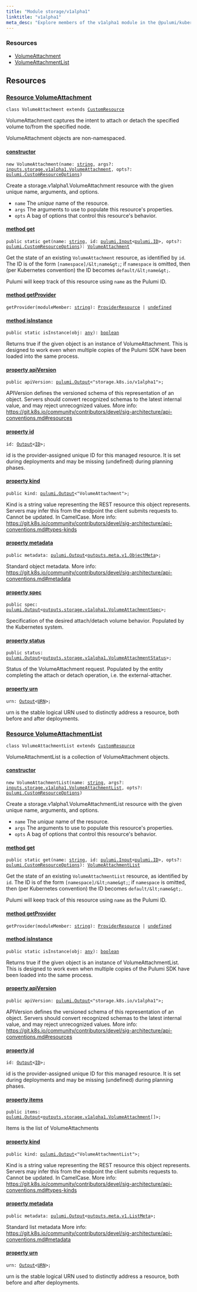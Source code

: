 ```yaml
---
title: "Module storage/v1alpha1"
linktitle: "v1alpha1"
meta_desc: "Explore members of the v1alpha1 module in the @pulumi/kubernetes package."
---
```


<!-- WARNING: this page was generated by a tool. Do not edit it by hand. -->
<!-- To change it, please see https://github.com/pulumi/docs/tree/master/tools/tscdocgen. -->




<h3>Resources</h3>
<ul class="api">
    <li><a href="#VolumeAttachment"><span class="symbol resource"></span>VolumeAttachment</a></li>
    <li><a href="#VolumeAttachmentList"><span class="symbol resource"></span>VolumeAttachmentList</a></li>
</ul>




<h2 id="resources">Resources</h2>
<h3 class="pdoc-module-header" id="VolumeAttachment" data-link-title="VolumeAttachment">
    <a href="https://github.com/pulumi/pulumi-kubernetes/blob/01cb28090594ca422296aeb244896619f1555f61/sdk/nodejs/storage/v1alpha1/VolumeAttachment.ts#L16">
        Resource <strong>VolumeAttachment</strong>
    </a>
</h3>

<pre class="highlight"><code><span class='kr'>class</span> <span class='nx'>VolumeAttachment</span> <span class='kr'>extends</span> <a href='/docs/reference/pkg/nodejs/pulumi/pulumi/#CustomResource'>CustomResource</a></code></pre>

VolumeAttachment captures the intent to attach or detach the specified volume to/from the
specified node.

VolumeAttachment objects are non-namespaced.

<h4 class="pdoc-member-header" id="VolumeAttachment-constructor">
<a class="pdoc-child-name" href="https://github.com/pulumi/pulumi-kubernetes/blob/01cb28090594ca422296aeb244896619f1555f61/sdk/nodejs/storage/v1alpha1/VolumeAttachment.ts#L79"> <b>constructor</b></a>
</h4>


<pre class="highlight"><code><span class='kd'></span><span class='kd'>new</span> VolumeAttachment(name: <span class='kd'><a href='https://developer.mozilla.org/en-US/docs/Web/JavaScript/Reference/Global_Objects/String'>string</a></span>, args?: <a href='/docs/reference/pkg/nodejs/pulumi/kubernetes/types/input/#VolumeAttachment'>inputs.storage.v1alpha1.VolumeAttachment</a>, opts?: <a href='/docs/reference/pkg/nodejs/pulumi/pulumi/#CustomResourceOptions'>pulumi.CustomResourceOptions</a>)</code></pre>


Create a storage.v1alpha1.VolumeAttachment resource with the given unique name, arguments, and options.

* `name` The _unique_ name of the resource.
* `args` The arguments to use to populate this resource&#39;s properties.
* `opts` A bag of options that control this resource&#39;s behavior.

<h4 class="pdoc-member-header" id="VolumeAttachment-get">
<a class="pdoc-child-name" href="https://github.com/pulumi/pulumi-kubernetes/blob/01cb28090594ca422296aeb244896619f1555f61/sdk/nodejs/storage/v1alpha1/VolumeAttachment.ts#L62">method <b>get</b></a>
</h4>


<pre class="highlight"><code><span class='kd'>public static </span>get(name: <span class='kd'><a href='https://developer.mozilla.org/en-US/docs/Web/JavaScript/Reference/Global_Objects/String'>string</a></span>, id: <a href='/docs/reference/pkg/nodejs/pulumi/pulumi/#Input'>pulumi.Input</a>&lt;<a href='/docs/reference/pkg/nodejs/pulumi/pulumi/#ID'>pulumi.ID</a>&gt;, opts?: <a href='/docs/reference/pkg/nodejs/pulumi/pulumi/#CustomResourceOptions'>pulumi.CustomResourceOptions</a>): <a href='#VolumeAttachment'>VolumeAttachment</a></code></pre>


Get the state of an existing `VolumeAttachment` resource, as identified by `id`.
The ID is of the form `[namespace]/&lt;name&gt;`; if `namespace` is omitted, then (per
Kubernetes convention) the ID becomes `default/&lt;name&gt;`.

Pulumi will keep track of this resource using `name` as the Pulumi ID.

<h4 class="pdoc-member-header" id="VolumeAttachment-getProvider">
<a class="pdoc-child-name" href="https://github.com/pulumi/pulumi-kubernetes/blob/01cb28090594ca422296aeb244896619f1555f61/sdk/nodejs/storage/v1alpha1/VolumeAttachment.ts#L16">method <b>getProvider</b></a>
</h4>


<pre class="highlight"><code><span class='kd'></span>getProvider(moduleMember: <span class='kd'><a href='https://developer.mozilla.org/en-US/docs/Web/JavaScript/Reference/Global_Objects/String'>string</a></span>): <a href='/docs/reference/pkg/nodejs/pulumi/pulumi/#ProviderResource'>ProviderResource</a> | <span class='kd'><a href='https://developer.mozilla.org/en-US/docs/Web/JavaScript/Reference/Global_Objects/undefined'>undefined</a></span></code></pre>

<h4 class="pdoc-member-header" id="VolumeAttachment-isInstance">
<a class="pdoc-child-name" href="https://github.com/pulumi/pulumi-kubernetes/blob/01cb28090594ca422296aeb244896619f1555f61/sdk/nodejs/storage/v1alpha1/VolumeAttachment.ts#L73">method <b>isInstance</b></a>
</h4>


<pre class="highlight"><code><span class='kd'>public static </span>isInstance(obj: <span class='kd'><a href='https://www.typescriptlang.org/docs/handbook/basic-types.html#any'>any</a></span>): <span class='kd'><a href='https://developer.mozilla.org/en-US/docs/Web/JavaScript/Reference/Global_Objects/Boolean'>boolean</a></span></code></pre>


Returns true if the given object is an instance of VolumeAttachment.  This is designed to work even
when multiple copies of the Pulumi SDK have been loaded into the same process.

<h4 class="pdoc-member-header" id="VolumeAttachment-apiVersion">
<a class="pdoc-child-name" href="https://github.com/pulumi/pulumi-kubernetes/blob/01cb28090594ca422296aeb244896619f1555f61/sdk/nodejs/storage/v1alpha1/VolumeAttachment.ts#L23">property <b>apiVersion</b></a>
</h4>

<pre class="highlight"><code><span class='kd'>public </span>apiVersion: <a href='/docs/reference/pkg/nodejs/pulumi/pulumi/#Output'>pulumi.Output</a>&lt;<span class='s2'>"storage.k8s.io/v1alpha1"</span>&gt;;</code></pre>

APIVersion defines the versioned schema of this representation of an object. Servers should
convert recognized schemas to the latest internal value, and may reject unrecognized
values. More info:
https://git.k8s.io/community/contributors/devel/sig-architecture/api-conventions.md#resources

<h4 class="pdoc-member-header" id="VolumeAttachment-id">
<a class="pdoc-child-name" href="https://github.com/pulumi/pulumi-kubernetes/blob/01cb28090594ca422296aeb244896619f1555f61/sdk/nodejs/storage/v1alpha1/VolumeAttachment.ts#L16">property <b>id</b></a>
</h4>

<pre class="highlight"><code><span class='kd'></span>id: <a href='/docs/reference/pkg/nodejs/pulumi/pulumi/#Output'>Output</a>&lt;<a href='/docs/reference/pkg/nodejs/pulumi/pulumi/#ID'>ID</a>&gt;;</code></pre>

id is the provider-assigned unique ID for this managed resource.  It is set during
deployments and may be missing (undefined) during planning phases.

<h4 class="pdoc-member-header" id="VolumeAttachment-kind">
<a class="pdoc-child-name" href="https://github.com/pulumi/pulumi-kubernetes/blob/01cb28090594ca422296aeb244896619f1555f61/sdk/nodejs/storage/v1alpha1/VolumeAttachment.ts#L31">property <b>kind</b></a>
</h4>

<pre class="highlight"><code><span class='kd'>public </span>kind: <a href='/docs/reference/pkg/nodejs/pulumi/pulumi/#Output'>pulumi.Output</a>&lt;<span class='s2'>"VolumeAttachment"</span>&gt;;</code></pre>

Kind is a string value representing the REST resource this object represents. Servers may
infer this from the endpoint the client submits requests to. Cannot be updated. In
CamelCase. More info:
https://git.k8s.io/community/contributors/devel/sig-architecture/api-conventions.md#types-kinds

<h4 class="pdoc-member-header" id="VolumeAttachment-metadata">
<a class="pdoc-child-name" href="https://github.com/pulumi/pulumi-kubernetes/blob/01cb28090594ca422296aeb244896619f1555f61/sdk/nodejs/storage/v1alpha1/VolumeAttachment.ts#L37">property <b>metadata</b></a>
</h4>

<pre class="highlight"><code><span class='kd'>public </span>metadata: <a href='/docs/reference/pkg/nodejs/pulumi/pulumi/#Output'>pulumi.Output</a>&lt;<a href='/docs/reference/pkg/nodejs/pulumi/kubernetes/types/output/#ObjectMeta'>outputs.meta.v1.ObjectMeta</a>&gt;;</code></pre>

Standard object metadata. More info:
https://git.k8s.io/community/contributors/devel/sig-architecture/api-conventions.md#metadata

<h4 class="pdoc-member-header" id="VolumeAttachment-spec">
<a class="pdoc-child-name" href="https://github.com/pulumi/pulumi-kubernetes/blob/01cb28090594ca422296aeb244896619f1555f61/sdk/nodejs/storage/v1alpha1/VolumeAttachment.ts#L43">property <b>spec</b></a>
</h4>

<pre class="highlight"><code><span class='kd'>public </span>spec: <a href='/docs/reference/pkg/nodejs/pulumi/pulumi/#Output'>pulumi.Output</a>&lt;<a href='/docs/reference/pkg/nodejs/pulumi/kubernetes/types/output/#VolumeAttachmentSpec'>outputs.storage.v1alpha1.VolumeAttachmentSpec</a>&gt;;</code></pre>

Specification of the desired attach/detach volume behavior. Populated by the Kubernetes
system.

<h4 class="pdoc-member-header" id="VolumeAttachment-status">
<a class="pdoc-child-name" href="https://github.com/pulumi/pulumi-kubernetes/blob/01cb28090594ca422296aeb244896619f1555f61/sdk/nodejs/storage/v1alpha1/VolumeAttachment.ts#L49">property <b>status</b></a>
</h4>

<pre class="highlight"><code><span class='kd'>public </span>status: <a href='/docs/reference/pkg/nodejs/pulumi/pulumi/#Output'>pulumi.Output</a>&lt;<a href='/docs/reference/pkg/nodejs/pulumi/kubernetes/types/output/#VolumeAttachmentStatus'>outputs.storage.v1alpha1.VolumeAttachmentStatus</a>&gt;;</code></pre>

Status of the VolumeAttachment request. Populated by the entity completing the attach or
detach operation, i.e. the external-attacher.

<h4 class="pdoc-member-header" id="VolumeAttachment-urn">
<a class="pdoc-child-name" href="https://github.com/pulumi/pulumi-kubernetes/blob/01cb28090594ca422296aeb244896619f1555f61/sdk/nodejs/storage/v1alpha1/VolumeAttachment.ts#L16">property <b>urn</b></a>
</h4>

<pre class="highlight"><code><span class='kd'></span>urn: <a href='/docs/reference/pkg/nodejs/pulumi/pulumi/#Output'>Output</a>&lt;<a href='/docs/reference/pkg/nodejs/pulumi/pulumi/#URN'>URN</a>&gt;;</code></pre>

urn is the stable logical URN used to distinctly address a resource, both before and after
deployments.

<h3 class="pdoc-module-header" id="VolumeAttachmentList" data-link-title="VolumeAttachmentList">
    <a href="https://github.com/pulumi/pulumi-kubernetes/blob/01cb28090594ca422296aeb244896619f1555f61/sdk/nodejs/storage/v1alpha1/VolumeAttachmentList.ts#L13">
        Resource <strong>VolumeAttachmentList</strong>
    </a>
</h3>

<pre class="highlight"><code><span class='kr'>class</span> <span class='nx'>VolumeAttachmentList</span> <span class='kr'>extends</span> <a href='/docs/reference/pkg/nodejs/pulumi/pulumi/#CustomResource'>CustomResource</a></code></pre>

VolumeAttachmentList is a collection of VolumeAttachment objects.

<h4 class="pdoc-member-header" id="VolumeAttachmentList-constructor">
<a class="pdoc-child-name" href="https://github.com/pulumi/pulumi-kubernetes/blob/01cb28090594ca422296aeb244896619f1555f61/sdk/nodejs/storage/v1alpha1/VolumeAttachmentList.ts#L69"> <b>constructor</b></a>
</h4>


<pre class="highlight"><code><span class='kd'></span><span class='kd'>new</span> VolumeAttachmentList(name: <span class='kd'><a href='https://developer.mozilla.org/en-US/docs/Web/JavaScript/Reference/Global_Objects/String'>string</a></span>, args?: <a href='/docs/reference/pkg/nodejs/pulumi/kubernetes/types/input/#VolumeAttachmentList'>inputs.storage.v1alpha1.VolumeAttachmentList</a>, opts?: <a href='/docs/reference/pkg/nodejs/pulumi/pulumi/#CustomResourceOptions'>pulumi.CustomResourceOptions</a>)</code></pre>


Create a storage.v1alpha1.VolumeAttachmentList resource with the given unique name, arguments, and options.

* `name` The _unique_ name of the resource.
* `args` The arguments to use to populate this resource&#39;s properties.
* `opts` A bag of options that control this resource&#39;s behavior.

<h4 class="pdoc-member-header" id="VolumeAttachmentList-get">
<a class="pdoc-child-name" href="https://github.com/pulumi/pulumi-kubernetes/blob/01cb28090594ca422296aeb244896619f1555f61/sdk/nodejs/storage/v1alpha1/VolumeAttachmentList.ts#L52">method <b>get</b></a>
</h4>


<pre class="highlight"><code><span class='kd'>public static </span>get(name: <span class='kd'><a href='https://developer.mozilla.org/en-US/docs/Web/JavaScript/Reference/Global_Objects/String'>string</a></span>, id: <a href='/docs/reference/pkg/nodejs/pulumi/pulumi/#Input'>pulumi.Input</a>&lt;<a href='/docs/reference/pkg/nodejs/pulumi/pulumi/#ID'>pulumi.ID</a>&gt;, opts?: <a href='/docs/reference/pkg/nodejs/pulumi/pulumi/#CustomResourceOptions'>pulumi.CustomResourceOptions</a>): <a href='#VolumeAttachmentList'>VolumeAttachmentList</a></code></pre>


Get the state of an existing `VolumeAttachmentList` resource, as identified by `id`.
The ID is of the form `[namespace]/&lt;name&gt;`; if `namespace` is omitted, then (per
Kubernetes convention) the ID becomes `default/&lt;name&gt;`.

Pulumi will keep track of this resource using `name` as the Pulumi ID.

<h4 class="pdoc-member-header" id="VolumeAttachmentList-getProvider">
<a class="pdoc-child-name" href="https://github.com/pulumi/pulumi-kubernetes/blob/01cb28090594ca422296aeb244896619f1555f61/sdk/nodejs/storage/v1alpha1/VolumeAttachmentList.ts#L13">method <b>getProvider</b></a>
</h4>


<pre class="highlight"><code><span class='kd'></span>getProvider(moduleMember: <span class='kd'><a href='https://developer.mozilla.org/en-US/docs/Web/JavaScript/Reference/Global_Objects/String'>string</a></span>): <a href='/docs/reference/pkg/nodejs/pulumi/pulumi/#ProviderResource'>ProviderResource</a> | <span class='kd'><a href='https://developer.mozilla.org/en-US/docs/Web/JavaScript/Reference/Global_Objects/undefined'>undefined</a></span></code></pre>

<h4 class="pdoc-member-header" id="VolumeAttachmentList-isInstance">
<a class="pdoc-child-name" href="https://github.com/pulumi/pulumi-kubernetes/blob/01cb28090594ca422296aeb244896619f1555f61/sdk/nodejs/storage/v1alpha1/VolumeAttachmentList.ts#L63">method <b>isInstance</b></a>
</h4>


<pre class="highlight"><code><span class='kd'>public static </span>isInstance(obj: <span class='kd'><a href='https://www.typescriptlang.org/docs/handbook/basic-types.html#any'>any</a></span>): <span class='kd'><a href='https://developer.mozilla.org/en-US/docs/Web/JavaScript/Reference/Global_Objects/Boolean'>boolean</a></span></code></pre>


Returns true if the given object is an instance of VolumeAttachmentList.  This is designed to work even
when multiple copies of the Pulumi SDK have been loaded into the same process.

<h4 class="pdoc-member-header" id="VolumeAttachmentList-apiVersion">
<a class="pdoc-child-name" href="https://github.com/pulumi/pulumi-kubernetes/blob/01cb28090594ca422296aeb244896619f1555f61/sdk/nodejs/storage/v1alpha1/VolumeAttachmentList.ts#L20">property <b>apiVersion</b></a>
</h4>

<pre class="highlight"><code><span class='kd'>public </span>apiVersion: <a href='/docs/reference/pkg/nodejs/pulumi/pulumi/#Output'>pulumi.Output</a>&lt;<span class='s2'>"storage.k8s.io/v1alpha1"</span>&gt;;</code></pre>

APIVersion defines the versioned schema of this representation of an object. Servers should
convert recognized schemas to the latest internal value, and may reject unrecognized
values. More info:
https://git.k8s.io/community/contributors/devel/sig-architecture/api-conventions.md#resources

<h4 class="pdoc-member-header" id="VolumeAttachmentList-id">
<a class="pdoc-child-name" href="https://github.com/pulumi/pulumi-kubernetes/blob/01cb28090594ca422296aeb244896619f1555f61/sdk/nodejs/storage/v1alpha1/VolumeAttachmentList.ts#L13">property <b>id</b></a>
</h4>

<pre class="highlight"><code><span class='kd'></span>id: <a href='/docs/reference/pkg/nodejs/pulumi/pulumi/#Output'>Output</a>&lt;<a href='/docs/reference/pkg/nodejs/pulumi/pulumi/#ID'>ID</a>&gt;;</code></pre>

id is the provider-assigned unique ID for this managed resource.  It is set during
deployments and may be missing (undefined) during planning phases.

<h4 class="pdoc-member-header" id="VolumeAttachmentList-items">
<a class="pdoc-child-name" href="https://github.com/pulumi/pulumi-kubernetes/blob/01cb28090594ca422296aeb244896619f1555f61/sdk/nodejs/storage/v1alpha1/VolumeAttachmentList.ts#L25">property <b>items</b></a>
</h4>

<pre class="highlight"><code><span class='kd'>public </span>items: <a href='/docs/reference/pkg/nodejs/pulumi/pulumi/#Output'>pulumi.Output</a>&lt;<a href='/docs/reference/pkg/nodejs/pulumi/kubernetes/types/output/#VolumeAttachment'>outputs.storage.v1alpha1.VolumeAttachment</a>[]&gt;;</code></pre>

Items is the list of VolumeAttachments

<h4 class="pdoc-member-header" id="VolumeAttachmentList-kind">
<a class="pdoc-child-name" href="https://github.com/pulumi/pulumi-kubernetes/blob/01cb28090594ca422296aeb244896619f1555f61/sdk/nodejs/storage/v1alpha1/VolumeAttachmentList.ts#L33">property <b>kind</b></a>
</h4>

<pre class="highlight"><code><span class='kd'>public </span>kind: <a href='/docs/reference/pkg/nodejs/pulumi/pulumi/#Output'>pulumi.Output</a>&lt;<span class='s2'>"VolumeAttachmentList"</span>&gt;;</code></pre>

Kind is a string value representing the REST resource this object represents. Servers may
infer this from the endpoint the client submits requests to. Cannot be updated. In
CamelCase. More info:
https://git.k8s.io/community/contributors/devel/sig-architecture/api-conventions.md#types-kinds

<h4 class="pdoc-member-header" id="VolumeAttachmentList-metadata">
<a class="pdoc-child-name" href="https://github.com/pulumi/pulumi-kubernetes/blob/01cb28090594ca422296aeb244896619f1555f61/sdk/nodejs/storage/v1alpha1/VolumeAttachmentList.ts#L39">property <b>metadata</b></a>
</h4>

<pre class="highlight"><code><span class='kd'>public </span>metadata: <a href='/docs/reference/pkg/nodejs/pulumi/pulumi/#Output'>pulumi.Output</a>&lt;<a href='/docs/reference/pkg/nodejs/pulumi/kubernetes/types/output/#ListMeta'>outputs.meta.v1.ListMeta</a>&gt;;</code></pre>

Standard list metadata More info:
https://git.k8s.io/community/contributors/devel/sig-architecture/api-conventions.md#metadata

<h4 class="pdoc-member-header" id="VolumeAttachmentList-urn">
<a class="pdoc-child-name" href="https://github.com/pulumi/pulumi-kubernetes/blob/01cb28090594ca422296aeb244896619f1555f61/sdk/nodejs/storage/v1alpha1/VolumeAttachmentList.ts#L13">property <b>urn</b></a>
</h4>

<pre class="highlight"><code><span class='kd'></span>urn: <a href='/docs/reference/pkg/nodejs/pulumi/pulumi/#Output'>Output</a>&lt;<a href='/docs/reference/pkg/nodejs/pulumi/pulumi/#URN'>URN</a>&gt;;</code></pre>

urn is the stable logical URN used to distinctly address a resource, both before and after
deployments.



